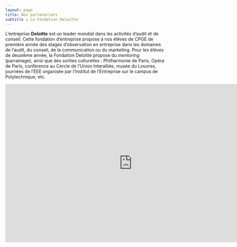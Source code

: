 ```yaml
---
layout: page
title: Nos partenariats
subtitle : La Fondation Deloitte
---
```


L’entreprise **Deloitte** est un leader mondial dans les activités d’audit et de conseil. Cette fondation d’entreprise propose à nos élèves de CPGE de première année des stages d’observation en entreprise dans les domaines de l’audit, du conseil, de la communication ou du marketing. Pour les élèves de deuxième année, la Fondation Deloitte propose du *mentoring* (parrainage), ainsi que des sorties culturelles : Philharmonie de Paris, Opéra de Paris, conférence au Cercle de l’Union Interalliée, musée du Louvres, journées de l’EEE organisée par l’Institut de l’Entreprise sur le campus de Polytechnique, etc.


<embed src=https://www2.deloitte.com/content/dam/Deloitte/fr/Documents/about-deloitte/fondation-deloitte_rapport-activite-2019.pd width=800 height=500 type='application/pdf'/>
